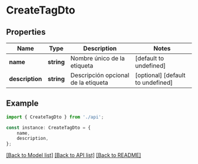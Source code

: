 # CreateTagDto


## Properties

Name | Type | Description | Notes
------------ | ------------- | ------------- | -------------
**name** | **string** | Nombre único de la etiqueta | [default to undefined]
**description** | **string** | Descripción opcional de la etiqueta | [optional] [default to undefined]

## Example

```typescript
import { CreateTagDto } from './api';

const instance: CreateTagDto = {
    name,
    description,
};
```

[[Back to Model list]](../README.md#documentation-for-models) [[Back to API list]](../README.md#documentation-for-api-endpoints) [[Back to README]](../README.md)

